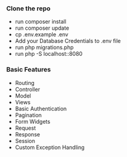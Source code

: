### Clone the repo

- run composer install
- run composer update
- cp .env.example .env
- Add your Database Credentials to .env file
- run php migrations.php
- run php -S localhost::8080

### Basic Features

- Routing
- Controller
- Model
- Views
- Basic Authentication
- Pagination
- Form Widgets
- Request
- Response
- Session
- Custom Exception Handling
